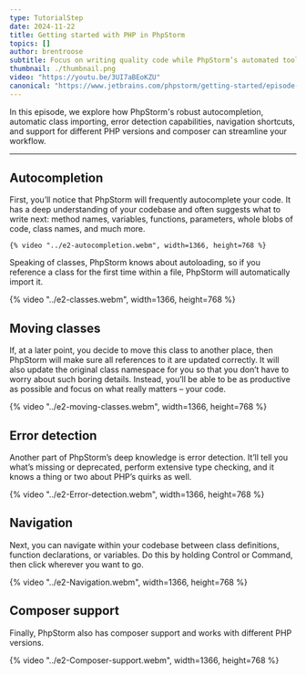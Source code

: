 ```yaml
---
type: TutorialStep
date: 2024-11-22
title: Getting started with PHP in PhpStorm
topics: []
author: brentroose
subtitle: Focus on writing quality code while PhpStorm’s automated tools handle mundane tasks.
thumbnail: ./thumbnail.png
video: "https://youtu.be/3UI7aBEoKZU"
canonical: "https://www.jetbrains.com/phpstorm/getting-started/episode-2/"
---
```


In this episode, we explore how PhpStorm's robust autocompletion, automatic class importing, error detection capabilities, navigation shortcuts, and support for different PHP versions and composer can streamline your workflow.

---

## Autocompletion

First, you’ll notice that PhpStorm will frequently autocomplete your code. It has a deep understanding of your codebase and often suggests what to write next: method names, variables, functions, parameters, whole blobs of code, class names, and much more.

    {% video "../e2-autocompletion.webm", width=1366, height=768 %}

Speaking of classes, PhpStorm knows about autoloading, so if you reference a class for the first time within a file, PhpStorm will automatically import it.

{% video "../e2-classes.webm", width=1366, height=768 %}

## Moving classes

If, at a later point, you decide to move this class to another place, then PhpStorm will make sure all references to it are updated correctly. It will also update the original class namespace for you so that you don’t have to worry about such boring details. Instead, you’ll be able to be as productive as possible and focus on what really matters – your code.

{% video "../e2-moving-classes.webm", width=1366, height=768 %}

## Error detection

Another part of PhpStorm’s deep knowledge is error detection. It’ll tell you what’s missing or deprecated, perform extensive type checking, and it knows a thing or two about PHP’s quirks as well.

{% video "../e2-Error-detection.webm", width=1366, height=768 %}

## Navigation

Next, you can navigate within your codebase between class definitions, function declarations, or variables. Do this by holding Control or Command, then click wherever you want to go.

{% video "../e2-Navigation.webm", width=1366, height=768 %}

## Composer support

Finally, PhpStorm also has composer support and works with different PHP versions.

{% video "../e2-Composer-support.webm", width=1366, height=768 %}
